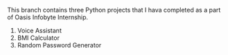 This branch contains three Python projects that I hava completed as a part of Oasis Infobyte Internship.
  1. Voice Assistant
  2. BMI Calculator
  3. Random Password Generator
